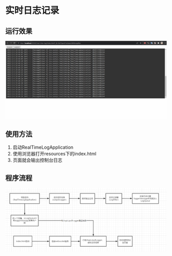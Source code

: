 # 实时日志记录
## 运行效果
![效果展示](./img/show.gif)
## 使用方法
1. 启动RealTimeLogApplication
2. 使用浏览器打开resources下的index.html
3. 页面就会输出控制台日志
## 程序流程
![img.png](img/process.png)

